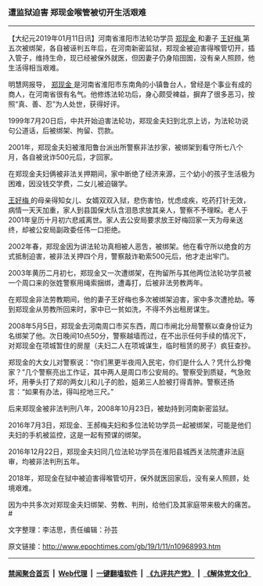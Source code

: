 ### 遭监狱迫害 郑现金喉管被切开生活艰难
------------------------

<p>
 【大纪元2019年01月11日讯】河南省淮阳市法轮功学员
 <a href="http://www.epochtimes.com/gb/tag/%E9%83%91%E7%8E%B0%E9%87%91.html">
  郑现金
 </a>
 和妻子
 <a href="http://www.epochtimes.com/gb/tag/%E7%8E%8B%E5%A5%BD%E6%A2%85.html">
  王好梅
 </a>
 第五次被绑架，各自被诬判五年后，在河南新密监狱，郑现金被迫害得喉管切开，插入管子，维持生命，现已经被保外就医，但因妻子仍身陷囹圄，没有亲人照顾，他生活得相当艰难。
</p>
<p>
 明慧网报导，
 <a href="http://www.epochtimes.com/gb/tag/%E9%83%91%E7%8E%B0%E9%87%91.html">
  郑现金
 </a>
 是河南省淮阳市东南角的小镇鲁台人，曾经是个事业有成的商人，在河南省很有名气。他修炼法轮功后，身心颇受裨益，摒弃了很多恶习，按照“真、善、忍”为人处世，获得好评。
</p>
<p>
 1999年7月20日后，中共开始迫害法轮功，郑现金夫妇到北京上访，为法轮功说句公道话，后被绑架、拘留、罚款。
</p>
<p>
 2001年，郑现金夫妇被淮阳鲁台派出所警察非法抄家，被绑架到看守所七八个月，各自被讹诈500元后，才回家。
</p>
<p>
 在郑现金夫妇俩被非法关押期间，家中断绝了经济来源，三个幼小的孩子生活极为困难，因没钱交学费，二女儿被迫辍学。
</p>
<p>
 <a href="http://www.epochtimes.com/gb/tag/%E7%8E%8B%E5%A5%BD%E6%A2%85.html">
  王好梅
 </a>
 的母亲得知女儿、女婿双双入狱，悲伤害怕，忧虑成疾，吃药打针无效，病情一天天加重，家人到县国保大队含泪恳求放其亲人，警察不予理睬。老人于2001年皇历十月初六悲戚离世。家人去公安局要求放王好梅回家一天为母亲送终，却被公安局副政委任伟一口拒绝。
</p>
<p>
 2002年春，郑现金因为讲法轮功真相被人恶吿，被绑架。他在看守所以绝食的方式抵制迫害，被非法关押四个月，警察敲诈勒索500元后，他才走出牢门。
</p>
<p>
 2003年黄历二月初七，郑现金又一次遭绑架，在拘留所与其他两位法轮功学员被一个周口来的张姓警察用绳索捆绑，遭毒打，后被非法劳教两年。
</p>
<p>
 在郑现金非法劳教期间，他的妻子王好梅也多次被绑架迫害，家中多次遭抢劫。等到郑现金从劳教所回来时，家中已一贫如洗，不得不外出租房谋生。
</p>
<p>
 2008年5月5日，郑现金去河南周口市买东西，周口市闸北分局警察以查身份证为名绑架了他。次日晚间10点50分，警察越墙而过，在不出示任何手续的情况下，对郑现金在项城暂住的房屋（夫妇二人在项城谋生，临时租赁的房子）疯狂查抄。
</p>
<p>
 郑现金的大女儿对警察说：“你们黑更半夜闯入民宅，你们是什么人？凭什么抄俺家？”几个警察亮出工作证，其中两人是周口市公安局的。警察受到质疑，气急败坏，用拳头打了郑的两女儿和儿子的脸，姐弟三人脸被打得青肿。警察还扬言：“如果有办法，得叫挖地三尺。”
</p>
<p>
 后来郑现金被非法判刑八年，2008年10月23日，被劫持到河南新密监狱。
</p>
<p>
 2016年7月3日，郑现金、王郝梅夫妇和多位法轮功学员一起被绑架，可能是他们夫妇的手机被监控，这是一起有预谋的绑架。
</p>
<p>
 2016年12月22日，郑现金夫妇同几位法轮功学员在淮阳县城西关法院遭非法庭审，均被非法判刑五年。
</p>
<p>
 2018年，郑现金在狱中被迫害得喉管切开，保外就医回家后，没有亲人照顾，处境艰难。
</p>
<p>
 因为中共多次对郑现金夫妇绑架、劳教、判刑，给他们及其家庭带来极大的痛苦。#
</p>
<p>
 文字整理：李洁思，责任编辑：孙芸
</p>

原文链接：http://www.epochtimes.com/gb/19/1/11/n10968993.htm


------------------------
#### [禁闻聚合首页](https://github.com/gfw-breaker/banned-news/blob/master/README.md) &nbsp;|&nbsp; [Web代理](https://github.com/gfw-breaker/open-proxy/blob/master/README.md) &nbsp;|&nbsp; [一键翻墙软件](https://github.com/gfw-breaker/nogfw/blob/master/README.md) &nbsp;|&nbsp; [《九评共产党》](https://github.com/gfw-breaker/9ping.md/blob/master/README.md#九评之一评共产党是什么) &nbsp;|&nbsp; [《解体党文化》](https://github.com/gfw-breaker/jtdwh.md/blob/master/README.md#绪论)